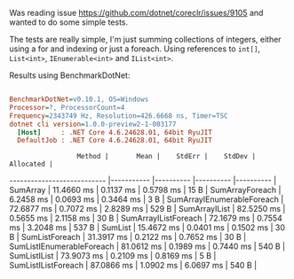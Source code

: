 Was reading issue https://github.com/dotnet/coreclr/issues/9105 and wanted to do some simple tests.

The tests are really simple, I'm just summing collections of integers, either using a for and indexing or just a foreach. Using references to `int[]`, `List<int>`, `IEnumerable<int>` and `IList<int>`.

Results using BenchmarkDotNet:

``` ini

BenchmarkDotNet=v0.10.1, OS=Windows
Processor=?, ProcessorCount=4
Frequency=2343749 Hz, Resolution=426.6668 ns, Timer=TSC
dotnet cli version=1.0.0-preview2-1-003177
  [Host]     : .NET Core 4.6.24628.01, 64bit RyuJIT
  DefaultJob : .NET Core 4.6.24628.01, 64bit RyuJIT


```
                     Method |       Mean |    StdErr |    StdDev | Allocated |
--------------------------- |----------- |---------- |---------- |---------- |
                   SumArray | 11.4660 ms | 0.1137 ms | 0.5798 ms |      15 B |
            SumArrayForeach |  6.2458 ms | 0.0693 ms | 0.3464 ms |       3 B |
 SumArrayIEnumerableForeach | 72.6877 ms | 0.7072 ms | 2.8289 ms |     529 B |
              SumArrayIList | 82.5250 ms | 0.5655 ms | 2.1158 ms |      30 B |
       SumArrayIListForeach | 72.1679 ms | 0.7554 ms | 3.2048 ms |     537 B |
                    SumList | 15.4672 ms | 0.0401 ms | 0.1502 ms |      30 B |
             SumListForeach | 31.3917 ms | 0.2122 ms | 0.7652 ms |      30 B |
  SumListIEnumerableForeach | 81.0612 ms | 0.1989 ms | 0.7440 ms |     540 B |
               SumListIList | 73.9073 ms | 0.2109 ms | 0.8169 ms |       5 B |
        SumListIListForeach | 87.0866 ms | 1.0902 ms | 6.0697 ms |     540 B |